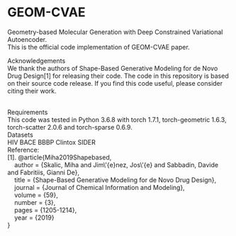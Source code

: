 # GEOM-CVAE

Geometry-based Molecular Generation with Deep Constrained Variational Autoencoder. <br>
This is the official code implementation of GEOM-CVAE paper. 

Acknowledgements <br>
We thank the authors of Shape-Based Generative Modeling for de Novo Drug Design[1] for releasing their code. The code in this repository is based on their source code release. If you find this code useful, please consider citing their work.

<br>
Requirements <br>
This code was tested in Python 3.6.8 with torch 1.7.1, torch-geometric 1.6.3, torch-scatter 2.0.6 and torch-sparse 0.6.9.

<br>
Datasets <br>
HIV
BACE
BBBP
Clintox
SIDER

<br>
Reference: <br>
[1]. @article{Miha2019Shapebased,<br>
&nbsp;&nbsp;&nbsp; author = {Skalic, Miha and Jim\'{e}nez, Jos\'{e} and Sabbadin, Davide and Fabritiis, Gianni De},<br>
&nbsp;&nbsp;&nbsp; title = {Shape-Based Generative Modeling for de Novo Drug Design},<br>
&nbsp;&nbsp;&nbsp; journal = {Journal of Chemical Information and Modeling},<br>
&nbsp;&nbsp;&nbsp; volume = {59},<br>
&nbsp;&nbsp;&nbsp; number = {3},<br>
&nbsp;&nbsp;&nbsp; pages = {1205-1214},<br>
&nbsp;&nbsp;&nbsp; year = {2019}<br>
   }
